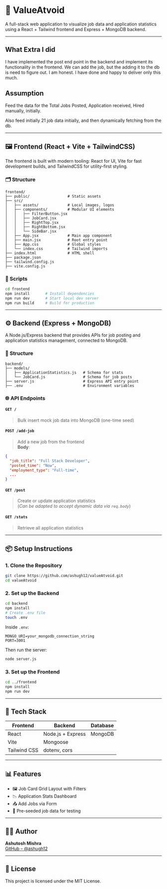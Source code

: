 # 🚀 ValueAtvoid

A full-stack web application to visualize job data and application statistics using a React + Tailwind frontend and Express + MongoDB backend.

---

## What Extra I did

I have implemented the post end point in the backend and implement its functionality in the frontend. We can add the job, but the adding it to the db is need to figure out. I am honest. I have done and happy to deliver only this much. 

## Assumption
Feed the data for the Total Jobs Posted,
Application received, Hired manually, initially. 

Also feed initially 21 job data initially, and then dynamically fetching from the db. 


---

## 🖼 Frontend (React + Vite + TailwindCSS)

The frontend is built with modern tooling: React for UI, Vite for fast development builds, and TailwindCSS for utility-first styling.

### 🗂 Structure

```
frontend/
├── public/                 # Static assets
├── src/
│   ├── assets/             # Local images, logos
│   ├── components/         # Modular UI elements
│   │   ├── FilterButton.jsx
│   │   ├── JobCard.jsx
│   │   ├── RightTop.jsx
│   │   ├── RightBottom.jsx
│   │   └── SideBar.jsx
│   ├── App.jsx             # Main app component
│   ├── main.jsx            # Root entry point
│   ├── App.css             # Global styles
│   └── index.css           # Tailwind imports
├── index.html              # HTML shell
├── package.json
├── tailwind.config.js
├── vite.config.js
```

### 🧪 Scripts

```bash
cd frontend
npm install       # Install dependencies
npm run dev       # Start local dev server
npm run build     # Build for production
```

---

## ⚙️ Backend (Express + MongoDB)

A Node.js/Express backend that provides APIs for job posting and application statistics management, connected to MongoDB.

### 📁 Structure

```
backend/
├── models/
│   ├── ApplicationStatistics.js   # Schema for stats
│   └── JobCard.js                 # Schema for job posts
├── server.js                      # Express API entry point
├── .env                           # Environment variables
```

### 🌐 API Endpoints

#### `GET /`
> Bulk insert mock job data into MongoDB (one-time seed)

#### `POST /add-job`
> Add a new job from the frontend  
**Body**:
```json
{
  "job_title": "Full Stack Developer",
  "posted_time": "Now",
  "employment_type": "Full-time",
  ...
}
```

#### `GET /post`
> Create or update application statistics  
(*Can be adapted to accept dynamic data via `req.body`*)

#### `GET /stats`
> Retrieve all application statistics

---

## 📦 Setup Instructions

### 1. Clone the Repository

```bash
git clone https://github.com/ashugh12/valueAtvoid.git
cd valueAtvoid
```

### 2. Set up the Backend

```bash
cd backend
npm install
# Create .env file
touch .env
```

Inside `.env`:

```
MONGO_URI=your_mongodb_connection_string
PORT=3001
```

Then run the server:

```bash
node server.js
```

### 3. Set up the Frontend

```bash
cd ../frontend
npm install
npm run dev
```

---

## 🧠 Tech Stack

| Frontend        | Backend         | Database     |
|----------------|------------------|--------------|
| React           | Node.js + Express| MongoDB      |
| Vite            | Mongoose         |              |
| Tailwind CSS    | dotenv, cors     |              |

---

## 📊 Features

- 🖼 Job Card Grid Layout with Filters
- 📉 Application Stats Dashboard
- 📤 Add Jobs via Form
- 🧪 Pre-seeded job data for testing

---

## 🧑‍💻 Author

**Ashutosh Mishra**  
[GitHub – @ashugh12](https://github.com/ashugh12)

---

## 📃 License

This project is licensed under the MIT License.